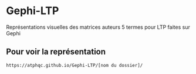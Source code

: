 # Gephi-LTP
Représentations visuelles des matrices auteurs 5 termes pour LTP faites sur Gephi

## Pour voir la représentation
```
https://atphqc.github.io/Gephi-LTP/[nom du dossier]/
```
